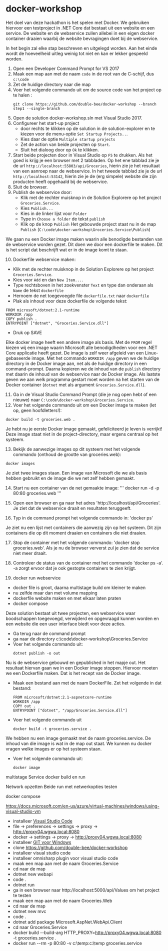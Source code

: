 # docker-workshop

Het doel van deze hackathon is het spelen met Docker. We gebruiken hiervoor een testproject in .NET Core dat bestaat uit een website en een service. De website en de webservice zullen allebei in een eigen docker container draaien waarbij de website bevragingen doet bij de webservice.

In het begin zal elke stap beschreven en uitgelegd worden. Aan het einde wordt de hoeveelheid uitleg weinig tot niet en kan er lekker gespeeld worden.

1. Open een Developer Command Prompt for VS 2017
2. Maak een map aan met de naam `code` in de root van de C-schijf, dus `c:\code`
3. Zet de huidige directory naar die map
4. Voer het volgende commando uit om de source code van het project op te halen : 
    ```
    git clone https://github.com/double-bee/docker-workshop --branch step1 --single-branch
    ```
5. Open de solution docker-workshop.sln met Visual Studio 2017.
6. Configureer het start-up project
   - door rechts te klikken op de solution in de solution-explorer en te kiezen voor de menu-optie `Set Startup Projects..`. 
   - Kies daar de optie `Multiple startup projects` 
   - Zet de action van beide projecten op `Start`. 
   - Sluit het dialoog door op `Ok` te klikken. 
7. Start beide projecten door in Visual Studio op `F5` te drukken.
   Als het goed is krijg je een browser met 2 tabbladen. Op het ene tabblad zie je de url `http://localhost:55803/api/Groceries`, hierin zie je het resultaat van een aanroep naar de webservice. In het tweede tabblad zie je de url `http://localhost:53142`, hierin zie je de (erg simpele) website die zijn producten heeft opgehaald bij de webservice.
8. Sluit de browser.
9. Publish de webservice door:
   - Klik met de rechter muisknop in de Solution Explorere op het project `Groceries.Service`. 
   - Kies `Publish...`
   - Kies in de linker lijst voor `Folder`
   - Type in `Choose a folder` de tekst `publish`
   - Klik op de knop `Publish`
Het gebouwde project staat nu in de map `Publish` (`C:\code\docker-workshop\Groceries.Service\Publish`)

We gaan nu een Docker image maken waarin alle benodigde bestanden van de webservice worden gezet. Dit doen we door een dockerfile te maken. Dit is het script dat beschrijft wat er in de image komt te staan. 

10. Dockerfile webservice maken:
   - Klik met de rechter muisknop in de Solution Explorere op het project `Groceries.Service`. 
   - Kies voor `Add` en dan `New Item...`. 
   - Type rechtsboven in het zoekvenster `Text` en type dan onderaan als `Name` de tekst `dockerfile`
   - Hernoem de net toegevoegde file `dockerfile.txt` naar `dockerfile`
   - Plak als inhoud voor deze dockerfile de volgende tekst:
   ```
   FROM microsoft/dotnet:2.1-runtime
   WORKDIR /app
   COPY publish .
   ENTRYPOINT ["dotnet", "Groceries.Service.dll"]
   ```
   - Druk op SAVE

Elke docker image heeft een andere image als basis. Met de `FROM` regel kiezen wij een image waarin Microsoft alle benodigdheden voor een .NET Core applicatie heeft gezet. De image is zelf weer afgeleid van een Linux-gebaseerde image.
Met het commando `WORKDIR /app` geven we de huidige directory in de Docker image aan, net als de huidige directory in een command-prompt.
Daarna kopieren we de inhoud van de `publish` directory met daarin de inhoud van de webservice naar de Docker image.
Als laatste geven we aan welk programma gestart moet worden na het starten van de Docker container (`dotnet` met als argument `Groceries.Service.dll`).

11. Ga in de Visual Studio Command Prompt (die je nog open hebt of een nieuwe) naar `C:\code\docker-workshop\Groceries.Service`.
12. Voer het volgende commando uit om een Docker image te maken (let op, geen hoofdletters!):
```
docker build -t groceries.web .
```
Je hebt nu je eerste Docker image gemaakt, gefeliciteerd je leven is verrijkt!
Deze image staat niet in de project-directory, maar ergens centraal op het systeem.

13. Bekijk de aanwezige images op dit systeem met het volgende commando (onthoud de grootte van groceries.web):
```
docker images
```

Je ziet twee images staan. Een image van Microsoft die we als basis hebben gebruikt en de image die we net zelf hebben gemaakt.

14. Start nu een container van de net gemaakte image:
'''
docker run -d -p 80:80 groceries.web
'''

15. Open een browser en ga naar het adres 'http://localhost/api/Groceries'. Je ziet dat de webservice draait en resultaten teruggeeft.

16. Typ in de command prompt het volgende commando in: 'docker ps'

Je ziet nu een lijst met containers die aanwezig zijn op het systeem. Dit zijn containers die op dit moment draaien en containers die niet draaien.

17. Stop de container met het volgende commando: 'docker stop groceries.web'. Als je nu de browser ververst zul je zien dat de service niet meer draait.

18. Controleer de status van de container met het commando 'docker ps -a'. -a zorgt ervoor dat je ook gestopte containers te zien krijgt.

14. docker run webservice

- docker file is groot, daarna multistage build om kleiner te maken
- nu zelfde maar dan met volume mapping
- dockerfile website maken en met elkaar laten praten
- docker compose





Deze solution bestaat uit twee projecten, een webservice waar boodschappen toegevoegd, verwijderd en opgevraagd kunnen worden en een website die een user interface biedt voor deze acties.

- Ga terug naar de command prompt
- ga naar de directory c:\code\docker-workshop\Groceries.Service
- Voer het volgende commando uit:
    ```
    dotnet publish -o out
    ```
Nu is de webservice gebouwd en gepublished in het mapje out. Het resultaat hiervan gaan we in een Docker image stoppen. Hiervoor moeten we een Dockerfile maken. Dat is het recept van de Docker image.
- Maak een bestand aan met de naam DockerFile. Zet het volgende in dat bestand:
    ```
    FROM microsoft/dotnet:2.1-aspnetcore-runtime
    WORKDIR /app
    COPY out .
    ENTRYPOINT ["dotnet", "/app/Groceries.Service.dll"]
    ```


- Voer het volgende commando uit
    ```
    docker build -t groceries.service .
    ```
We hebben nu een image gemaakt met de naam groceries.service. De inhoud van die image is wat in de map out staat. We kunnen nu docker vragen welke images er op het systeem staan.
- Voer het volgende commando uit:
    ```
    docker image
    ```
 
multistage
Service docker build en run

Network opzetten
Beide run met netwerkopties 
testen

docker compose



https://docs.microsoft.com/en-us/azure/virtual-machines/windows/using-visual-studio-vm

- installeer [Visual Studio Code](https://code.visualstudio.com/download)
- file -> preferences -> settings -> proxy -> http://proxy04.wgwa.local:8080
- docker -> settings -> proxy -> http://proxy04.wgwa.local:8080
- installeer [GIT voor Windows](https://git-scm.com/download/win)
- clone https://github.com/double-bee/docker-workshop
- installeer visual studio code
- installeer omnisharp plugin voor visual studio code
- maak een map aan met de naam Groceries.Service
- cd naar de map
- dotnet new webapi
- code .
- dotnet run
- ga in een browser naar http://localhost:5000/api/Values om het project te testen
- maak een map aan met de naam Groceries.Web
- cd naar de map
- dotnet new mvc
- code .
- dotnet add package Microsoft.AspNet.WebApi.Client
- cd naar Groceries.Service
- docker build --build-arg HTTP_PROXY=http://proxy04.wgwa.local:8080 -t groceries.service .
- docker run --rm -p 80:80 -v c:\temp\:c:\temp groceries.service
